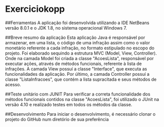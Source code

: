 # Exerciciokopp
##Ferramentas
A aplicação foi desenvolvida utilizando a IDE NetBeans versão 8.0.1 e o JDK 1.8, no sistema operacional Windows 7.

##Breve resumo da aplicação
Esta aplicação Java é responsável por armazenar, em uma lista, o código de uma infração assim como o valor monetário referente a cada infração,
no formato estipulado no escopo do projeto. 
Foi elaborado sequindo a estrutura MVC (Model, View, Controller). Onde na camada Model foi criada a classe "AcoesLista", responsável por executar ações,
através de métodos funcionais, referente à lista de infrações. A camada View possuí a classe "Interface", que executa as funcionalidades da aplicação. Por último,
a camada Controller possuí a classe "ListaInfracoes", que contém a lista supracitada e seus métodos de acesso.

##Teste unitário com JUNIT
Para verificar a correta funcionalidade dos métodos funcionais contidos na classe "AcoesLista", foi utilizado o JUnit na versão 4.10 e
realizado testes em todos os métodos da classe.

##Desenvolvimento
Para iniciar o desenvolvimento, é necessário clonar o projeto do GitHub num diretório de sua preferência
